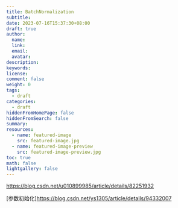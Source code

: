```yaml
---
title: BatchNormalization
subtitle:
date: 2023-07-16T15:37:30+08:00
draft: true
author:
  name:
  link:
  email:
  avatar:
description:
keywords:
license:
comment: false
weight: 0
tags:
  - draft
categories:
  - draft
hiddenFromHomePage: false
hiddenFromSearch: false
summary:
resources:
  - name: featured-image
    src: featured-image.jpg
  - name: featured-image-preview
    src: featured-image-preview.jpg
toc: true
math: false
lightgallery: false
---
```


https://blog.csdn.net/u010899985/article/details/82251932

[参数初始化]https://blog.csdn.net/ys1305/article/details/94332007